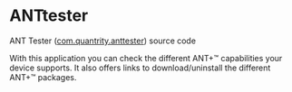 # ANTtester
ANT Tester ([com.quantrity.anttester](https://play.google.com/store/apps/details?id=com.quantrity.anttester)) source code

With this application you can check the different ANT+™ capabilities your device supports.
It also offers links to download/uninstall the different ANT+™ packages.
